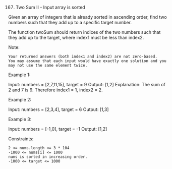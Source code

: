 167. Two Sum II - Input array is sorted

Given an array of integers that is already sorted in ascending order, find two numbers such that they add up to a specific target number.

The function twoSum should return indices of the two numbers such that they add up to the target, where index1 must be less than index2.

Note:

    Your returned answers (both index1 and index2) are not zero-based.
    You may assume that each input would have exactly one solution and you may not use the same element twice.



Example 1:

Input: numbers = [2,7,11,15], target = 9
Output: [1,2]
Explanation: The sum of 2 and 7 is 9. Therefore index1 = 1, index2 = 2.

Example 2:

Input: numbers = [2,3,4], target = 6
Output: [1,3]

Example 3:

Input: numbers = [-1,0], target = -1
Output: [1,2]



Constraints:

    2 <= nums.length <= 3 * 104
    -1000 <= nums[i] <= 1000
    nums is sorted in increasing order.
    -1000 <= target <= 1000

